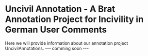 # Uncivil Annotation - A Brat Annotation Project for Incivility in German User Comments

Here we will provide information about our annotation project UncivilAnnotations. 
--- comming soon ---
